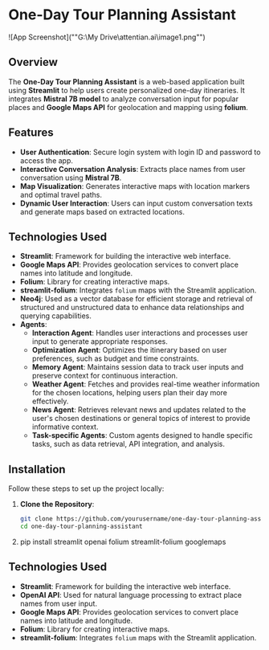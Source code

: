 # **One-Day Tour Planning Assistant**
![App Screenshot](""G:\My Drive\attentian.ai\image1.png"")

## **Overview**
The **One-Day Tour Planning Assistant** is a web-based application built using **Streamlit** to help users create personalized one-day itineraries. It integrates **Mistral 7B model** to analyze conversation input for popular places and **Google Maps API** for geolocation and mapping using **folium**.

## **Features**
- **User Authentication**: Secure login system with login ID and password to access the app.
- **Interactive Conversation Analysis**: Extracts place names from user conversation using **Mistral 7B**.
- **Map Visualization**: Generates interactive maps with location markers and optimal travel paths.
- **Dynamic User Interaction**: Users can input custom conversation texts and generate maps based on extracted locations.

## Technologies Used

- **Streamlit**: Framework for building the interactive web interface.
- **Google Maps API**: Provides geolocation services to convert place names into latitude and longitude.
- **Folium**: Library for creating interactive maps.
- **streamlit-folium**: Integrates `folium` maps with the Streamlit application.
- **Neo4j**: Used as a vector database for efficient storage and retrieval of structured and unstructured data to enhance data relationships and querying capabilities.
- **Agents**:
  - **Interaction Agent**: Handles user interactions and processes user input to generate appropriate responses.
  - **Optimization Agent**: Optimizes the itinerary based on user preferences, such as budget and time constraints.
  - **Memory Agent**: Maintains session data to track user inputs and preserve context for continuous interaction.
  - **Weather Agent**: Fetches and provides real-time weather information for the chosen locations, helping users plan their day more effectively.
  - **News Agent**: Retrieves relevant news and updates related to the user's chosen destinations or general topics of interest to provide informative context.
  - **Task-specific Agents**: Custom agents designed to handle specific tasks, such as data retrieval, API integration, and analysis.


## **Installation**
Follow these steps to set up the project locally:

1. **Clone the Repository**:
   ```bash
   git clone https://github.com/yourusername/one-day-tour-planning-assistant.git
   cd one-day-tour-planning-assistant

2. pip install streamlit openai folium streamlit-folium googlemaps
## Technologies Used

- **Streamlit**: Framework for building the interactive web interface.
- **OpenAI API**: Used for natural language processing to extract place names from user input.
- **Google Maps API**: Provides geolocation services to convert place names into latitude and longitude.
- **Folium**: Library for creating interactive maps.
- **streamlit-folium**: Integrates `folium` maps with the Streamlit application.
